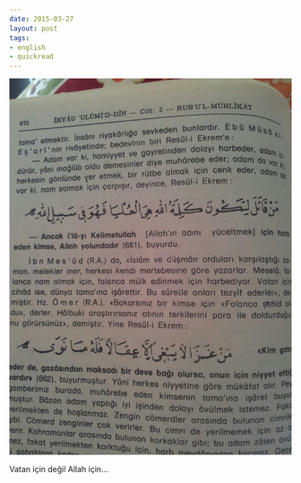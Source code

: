```yaml
---
date: 2015-03-27
layout: post
tags:
- english
- quickread
---
```


![](/images/tumblr_nlv5t0c0u51u3gx2to1_1280.jpg)

Vatan için değil Allah için…
